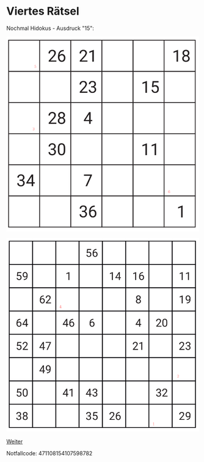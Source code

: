 Viertes Rätsel
==============

Nochmal Hidokus - Ausdruck "15":

![4-1](raetsel-04-1.png)

![4-2](raetsel-04-2.png)

<!--
  1=28
  2=31
  3=29
  4=54
  5=25
  6=12

  283129542512
-->

[Weiter](05-)

Notfallcode: 471108154107598782
